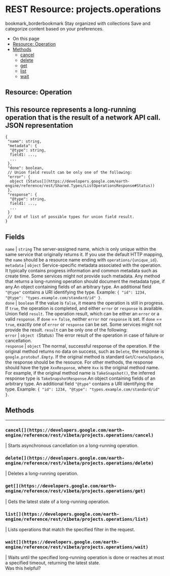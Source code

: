  
#  REST Resource: projects.operations 
bookmark_borderbookmark Stay organized with collections  Save and categorize content based on your preferences.
  * On this page
  * [Resource: Operation](https://developers.google.com/earth-engine/reference/rest/v1beta/projects.operations#resource:-operation)
  * [Methods](https://developers.google.com/earth-engine/reference/rest/v1beta/projects.operations#methods)
    * [cancel](https://developers.google.com/earth-engine/reference/rest/v1beta/projects.operations#cancel)
    * [delete](https://developers.google.com/earth-engine/reference/rest/v1beta/projects.operations#delete)
    * [get](https://developers.google.com/earth-engine/reference/rest/v1beta/projects.operations#get)
    * [list](https://developers.google.com/earth-engine/reference/rest/v1beta/projects.operations#list)
    * [wait](https://developers.google.com/earth-engine/reference/rest/v1beta/projects.operations#wait)


## Resource: Operation
This resource represents a long-running operation that is the result of a network API call.
JSON representation  
---  
```
{
 "name": string,
 "metadata": {
  "@type": string,
  field1: ...,
  ...
 },
 "done": boolean,
 // Union field result can be only one of the following:
 "error": {
  object (Status[](https://developers.google.com/earth-engine/reference/rest/Shared.Types/ListOperationsResponse#Status))
 },
 "response": {
  "@type": string,
  field1: ...,
  ...
 }
 // End of list of possible types for union field result.
}
```
  
Fields  
---  
`name` |  `string` The server-assigned name, which is only unique within the same service that originally returns it. If you use the default HTTP mapping, the `name` should be a resource name ending with `operations/{unique_id}`.  
`metadata` |  `object` Service-specific metadata associated with the operation. It typically contains progress information and common metadata such as create time. Some services might not provide such metadata. Any method that returns a long-running operation should document the metadata type, if any.An object containing fields of an arbitrary type. An additional field `"@type"` contains a URI identifying the type. Example: `{ "id": 1234, "@type": "types.example.com/standard/id" }`.  
`done` |  `boolean` If the value is `false`, it means the operation is still in progress. If `true`, the operation is completed, and either `error` or `response` is available.  
Union field `result`. The operation result, which can be either an `error` or a valid `response`. If `done` == `false`, neither `error` nor `response` is set. If `done` == `true`, exactly one of `error` or `response` can be set. Some services might not provide the result. `result` can be only one of the following:  
`error` |  `object (`Status[](https://developers.google.com/earth-engine/reference/rest/Shared.Types/ListOperationsResponse#Status)`)` The error result of the operation in case of failure or cancellation.  
`response` |  `object` The normal, successful response of the operation. If the original method returns no data on success, such as `Delete`, the response is `google.protobuf.Empty`. If the original method is standard `Get`/`Create`/`Update`, the response should be the resource. For other methods, the response should have the type `XxxResponse`, where `Xxx` is the original method name. For example, if the original method name is `TakeSnapshot()`, the inferred response type is `TakeSnapshotResponse`.An object containing fields of an arbitrary type. An additional field `"@type"` contains a URI identifying the type. Example: `{ "id": 1234, "@type": "types.example.com/standard/id" }`.  
## Methods  
---  
### `cancel[](https://developers.google.com/earth-engine/reference/rest/v1beta/projects.operations/cancel)`
|  Starts asynchronous cancellation on a long-running operation.  
### `delete[](https://developers.google.com/earth-engine/reference/rest/v1beta/projects.operations/delete)`
|  Deletes a long-running operation.  
### `get[](https://developers.google.com/earth-engine/reference/rest/v1beta/projects.operations/get)`
|  Gets the latest state of a long-running operation.  
### `list[](https://developers.google.com/earth-engine/reference/rest/v1beta/projects.operations/list)`
|  Lists operations that match the specified filter in the request.  
### `wait[](https://developers.google.com/earth-engine/reference/rest/v1beta/projects.operations/wait)`
|  Waits until the specified long-running operation is done or reaches at most a specified timeout, returning the latest state.  
Was this helpful?
